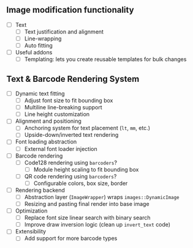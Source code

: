 ## Image modification functionality
- [ ] Text
    - [ ] Text justification and alignment
    - [ ] Line-wrapping
    - [ ] Auto fitting
- [ ] Useful addons
    - [ ] Templating: lets you create reusable templates for bulk changes

## Text & Barcode Rendering System
- [ ] Dynamic text fitting
    - [ ] Adjust font size to fit bounding box
    - [ ] Multiline line-breaking support
    - [ ] Line height customization
- [ ] Alignment and positioning
    - [ ] Anchoring system for text placement (`lt`, `mm`, etc.)
    - [ ] Upside-down/inverted text rendering
- [ ] Font loading abstraction
    - [ ] External font loader injection
- [ ] Barcode rendering
    - [ ] Code128 rendering using `barcoders`?
        - [ ] Module height scaling to fit bounding box
    - [ ] QR code rendering using `barcoders`?
        - [ ] Configurable colors, box size, border
- [ ] Rendering backend
    - [ ] Abstraction layer (`ImageWrapper`) wraps `images::DynamicImage`
    - [ ] Resizing and pasting final render into base image
- [ ] Optimization
    - [ ] Replace font size linear search with binary search
    - [ ] Improve draw inversion logic (clean up `invert_text` code)
- [ ] Extensibility
    - [ ] Add support for more barcode types
